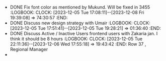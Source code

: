 - DONE Fix font color as mentioned by Mukund. Will be fixed in 3455
  :LOGBOOK:
  CLOCK: [2023-12-05 Tue 17:08:11]--[2023-12-08 Fri 19:39:08] =>  74:30:57
  :END:
- DONE Discuss new design strategy with Umair
  :LOGBOOK:
  CLOCK: [2023-12-05 Tue 17:51:41]--[2023-12-05 Tue 19:28:21] =>  01:36:40
  :END:
- DONE Discuss Active / Inactive Users frontend users with Zakaria jan. I think it should be 8 hours
  :LOGBOOK:
  CLOCK: [2023-12-05 Tue 22:11:36]--[2023-12-06 Wed 17:55:18] =>  19:43:42
  :END:
  Row 37 , Regional Manager
-